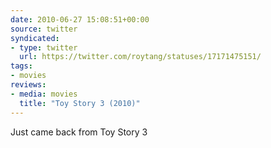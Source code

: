 ```yaml
---
date: 2010-06-27 15:08:51+00:00
source: twitter
syndicated:
- type: twitter
  url: https://twitter.com/roytang/statuses/17171475151/
tags:
- movies
reviews:
- media: movies
  title: "Toy Story 3 (2010)"
---
```


Just came back from Toy Story 3